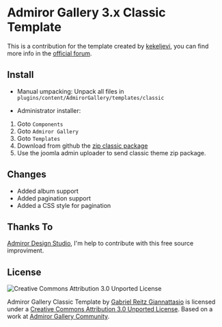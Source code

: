 Admiror Gallery 3.x Classic Template
====================================

This is a contribution for the template created by [kekeljevi](http://www.vasiljevski.com/forum/memberlist.php?mode=viewprofile&u=53), you can find more info in the [official forum](http://www.vasiljevski.com/forum/viewtopic.php?f=19&t=330).

Install
-------

* Manual umpacking:
Unpack all files in `plugins/content/AdmirorGallery/templates/classic`

* Administrator installer:
1. Goto `Components`
2. Goto `Admiror Gallery`
3. Goto `Templates`
4. Download from github the [zip classic package](https://github.com/gartz/Admiror-Gallery-Classic-Template/zipball/master)
5. Use the joomla admin uploader to send classic theme zip package.

Changes
-------

* Added album support
* Added pagination support
* Added a CSS style for pagination

Thanks To
---------

[Admiror Design Studio](http://www.admiror-design-studio.com/), I'm help to contribute with this free source improviment.

License
-------

![Creative Commons Attribution 3.0 Unported License](http://i.creativecommons.org/l/by/3.0/88x31.png)

Admiror Gallery Classic Template by [Gabriel Reitz Giannattasio](https://github.com/gartz) is licensed under a [Creative Commons Attribution 3.0 Unported License](http://creativecommons.org/licenses/by/3.0/).
Based on a work at [Admiror Gallery Community](http://www.vasiljevski.com/forum/viewtopic.php?f=19&t=330).